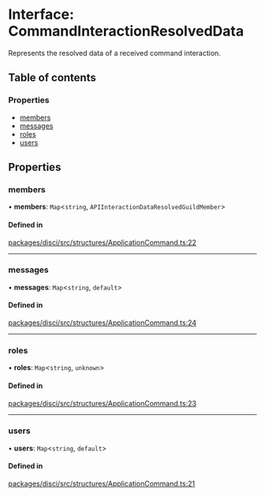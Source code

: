 # Interface: CommandInteractionResolvedData

Represents the resolved data of a received command interaction.

## Table of contents

### Properties

- [members](CommandInteractionResolvedData.md#members)
- [messages](CommandInteractionResolvedData.md#messages)
- [roles](CommandInteractionResolvedData.md#roles)
- [users](CommandInteractionResolvedData.md#users)

## Properties

### members

• **members**: `Map`<`string`, `APIInteractionDataResolvedGuildMember`\>

#### Defined in

[packages/disci/src/structures/ApplicationCommand.ts:22](https://github.com/typicalninja493/disci/blob/96876f6/packages/disci/src/structures/ApplicationCommand.ts#L22)

___

### messages

• **messages**: `Map`<`string`, `default`\>

#### Defined in

[packages/disci/src/structures/ApplicationCommand.ts:24](https://github.com/typicalninja493/disci/blob/96876f6/packages/disci/src/structures/ApplicationCommand.ts#L24)

___

### roles

• **roles**: `Map`<`string`, `unknown`\>

#### Defined in

[packages/disci/src/structures/ApplicationCommand.ts:23](https://github.com/typicalninja493/disci/blob/96876f6/packages/disci/src/structures/ApplicationCommand.ts#L23)

___

### users

• **users**: `Map`<`string`, `default`\>

#### Defined in

[packages/disci/src/structures/ApplicationCommand.ts:21](https://github.com/typicalninja493/disci/blob/96876f6/packages/disci/src/structures/ApplicationCommand.ts#L21)
